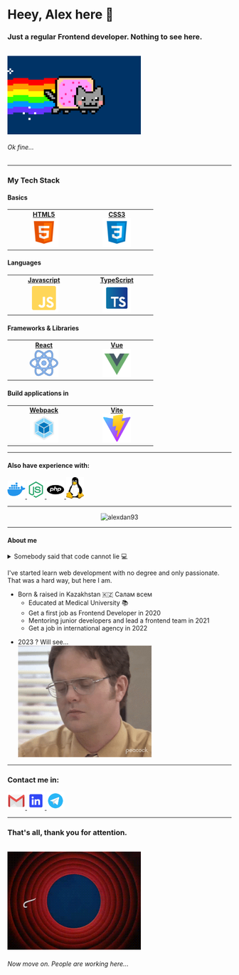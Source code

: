 <h1>Heey, Alex here 👋</h1>
<h3> Just a regular Frontend developer. Nothing to see here.</h3>
<br/>
<img alt='GIF' src="./assets/gif/nyan-cat.gif" width="300px" align="center">

###### Ok fine...

---
<h3> My Tech Stack </h3>

#### Basics
<table>
    <tbody>
        <tr>
            <td width="150px" align="center">
                <a target="_blank" href="https://www.w3.org/html/">
                    <strong>HTML5</strong>
                    <br/>
                    <img height="64px" src="./assets/svg/html5.svg"/>
                    <br/>
                </a>
            </td>
            <td width="150px" align="center">
                <a target="_blank" href="https://www.w3schools.com/css/">
                    <strong>CSS3</strong>
                    <br/>
                    <img height="64px" src="./assets/svg/css3.svg"/>
                    <br/>
                </a>
            </td>
        </tr>
    </tbody>
</table>

#### Languages
<table>
    <tbody align="center" valign="center">
        <tr>
            <td width="150px" align="center">
                <a target="_blank" href="https://developer.mozilla.org/en-US/docs/Web/JavaScript">
                    <strong>Javascript</strong>
                    <br/>
                    <img height="64px" src="./assets/svg/js.svg"/>
                    <br/>
                </a>
            </td>
            <td width="150px" align="center">
                <a target="_blank" href="https://www.typescriptlang.org/">
                    <strong>TypeScript</strong>
                    <br/>
                    <img height="64px" src="./assets/svg/ts.svg"/>
                    <br/>
                </a>
            </td>
        </tr>
    </tbody>
</table>

#### Frameworks & Libraries
<table>
    <tbody>
        <tr>
            <td width="150px" align="center">
                <a target="_blank" href="https://reactjs.org/">
                    <strong>React</strong>
                    <br/>
                    <img height="64px" src="./assets/svg/react.svg"/>
                    <br/>
                </a>
            </td>
            <td width="150px" align="center">
                <a target="_blank" href="https://vuejs.org/">
                    <strong>Vue</strong>
                    <br/>
                    <img height="64px" src="./assets/svg/vue.svg"/>
                    <br/>
                </a>
            </td>
        </tr>
    </tbody>
</table>

#### Build applications in
<table>
    <tbody>
        <tr>
            <td width="150px" align="center">
                <a target="_blank" href="https://webpack.js.org/">
                    <strong>Webpack</strong>
                    <br/>
                    <img height="64px" src="./assets/svg/webpack.svg"/>
                    <br/>
                </a>
            </td>
            <td width="150px" align="center">
                <a target="_blank" href="https://vitejs.dev/">
                    <strong>Vite</strong>
                    <br/>
                    <img height="64px" src="./assets/svg/vite.svg"/>
                    <br/>
                </a>
            </td>
        </tr>
    </tbody>
</table>

---
#### Also have experience with:

<a target="_blank" href="https://www.docker.com/">
    <img src="./assets/svg/docker.svg" width="40px" alt="Docker">
</a>
<a target="_blank" href="https://nodejs.org/en/">
    <img src="./assets/svg/nodejs.svg" width="40px" alt="Node JS">
</a>
<a target="_blank" href="https://www.php.net/">
    <img src="./assets/svg/php.svg" width="40px" alt="php">
</a>
<a target="_blank" href="https://en.wikipedia.org/wiki/Linux">
    <img src="./assets/svg/linux.svg" width="40px" alt="Linux">
</a>

---
<p align="center">
    <img align="center" src="https://github-readme-streak-stats.herokuapp.com/?user=alexdan93&theme=dark" alt="alexdan93" />
</p>

---
#### About me
<details>
    <summary>Somebody said that code cannot lie 💻</summary>

```ts
    interface IJobPlace {
        company: string;
        position: string;
    }

    interface IPerson {
        fullName: string;
        age: number;
        bornPlace: string;
        currentPlace: string;
        jobplace: IJobPlace;
        salaryExpectations: number|unknown;
    }
    
    const alexdan93: IPerson = {
        fullName: 'Alexey Danilchenko',
        age: Math.floor(new Date().getFullYear() - (1994 - 0.9)),
        bornPlace: 'Kazakhstan, Pavlodar',
        currentPlace: 'Russia, Tomsk',
        jobPlace: {
            company: 'Your Next Agency',
            position: 'Frontend developer'
        },
        salaryExpectations: world.getMoneyAmount(),
    }
```

</details>

<p> 
I've started learn web development with no degree and only passionate. 
That was a hard way, but here I am.

- Born & raised in Kazakhstan 🇰🇿 Салам всем
  - Educated at Medical University 📚
  - Get a first job as Frontend Developer in 2020
  - Mentoring junior developers and lead a frontend team in 2021
  - Get a job in international agency in 2022
</p>

- 2023 ? Will see... <br/>
  <img src="./assets/gif/dwight.gif" width="300px">

---
### Contact me in:
<a target="_blank" href="mailto:salaris9315@gmail.com">
    <img src="./assets/svg/gmail.svg" width="40px" alt="Gmail">
</a>
<a target="_blank" href="https://www.linkedin.com/in/alexey-danilchenko-362b94196/">
    <img src="./assets/svg/linkedin.svg" width="40px" alt="LinkedIn">
</a>
<a target="_blank" href="https://t.me/alekdan">
    <img src="./assets/svg/telegram.svg" width="40px" alt="Telegram">
</a>


---
### That's all, thank you for attention.
<br>

<img src="./assets/gif/thats-all.gif" width="300px" alt="That's all">

###### Now move on. People are working here...
<br/>
